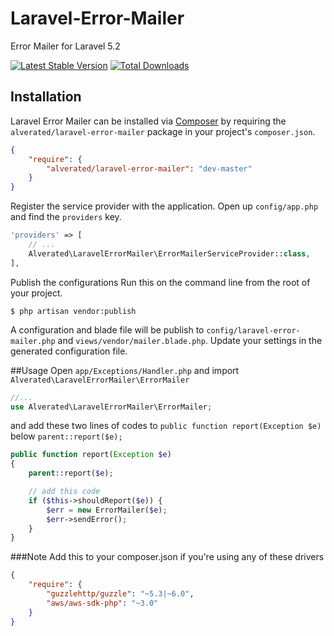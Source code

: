 # Laravel-Error-Mailer
Error Mailer for Laravel 5.2

[![Latest Stable Version](https://poser.pugx.org/alverated/laravel-error-mailer/v/stable.png)](https://packagist.org/packages/alverated/laravel-error-mailer) [![Total Downloads](https://poser.pugx.org/alverated/laravel-error-mailer/downloads.png)](https://packagist.org/packages/alverated/laravel-error-mailer)

## Installation
Laravel Error Mailer can be installed via [Composer](http://getcomposer.org) by requiring the `alverated/laravel-error-mailer` package in your project's `composer.json`.
~~~json
{
    "require": {
        "alverated/laravel-error-mailer": "dev-master"
    }
}
~~~

Register the service provider with the application. Open up `config/app.php` and find the `providers` key.
~~~php
'providers' => [
    // ...
    Alverated\LaravelErrorMailer\ErrorMailerServiceProvider::class,
],
~~~

Publish the configurations
Run this on the command line from the root of your project.
~~~
$ php artisan vendor:publish
~~~
A configuration and blade file will be publish to `config/laravel-error-mailer.php` and `views/vendor/mailer.blade.php`.
Update your settings in the generated configuration file.

##Usage
Open `app/Exceptions/Handler.php` and import `Alverated\LaravelErrorMailer\ErrorMailer`
~~~php
//...
use Alverated\LaravelErrorMailer\ErrorMailer;
~~~
and add these two lines of codes to `public function report(Exception $e)` below `parent::report($e);`

~~~php
public function report(Exception $e)
{
    parent::report($e);

    // add this code
    if ($this->shouldReport($e)) {
        $err = new ErrorMailer($e);
        $err->sendError();
    }
}
~~~

###Note
Add this to your composer.json if you're using any of these drivers
~~~json
{
    "require": {
        "guzzlehttp/guzzle": "~5.3|~6.0",
        "aws/aws-sdk-php": "~3.0"
    }
}
~~~
